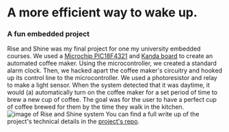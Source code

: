 # A more efficient way to wake up.

### A fun embedded project
Rise and Shine was my final project for one my university embedded courses. We used a [Microchip PIC18F4321](https://www.microchip.com/wwwproducts/en/en024610) and [Kanda board](https://www.kanda.com/products/Kanda/MICRO-X-BOARD.html) to create an automated coffee maker.
Using the microcontroller, we created a standard alarm clock. Then, we hacked apart the coffee maker's circuitry and hooked up its control line to the microcontroller. We used a photoresistor and relay to make a light sensor. When the system detected that it was daytime, it would (a) automatically turn on the coffee maker for a set period of time to brew a new cup of coffee. The goal was for the user to have a perfect cup of coffee brewed for them by the time they walk in the kitchen.
![image of Rise and Shine system]({{cdn:img/project/rise_and_shine/demo.png}})<The complete Rise and Shine system>
You can find a full write up of the project's technical details in the [project's repo](https://github.com/wcarhart/rise-and-shine/blob/master/Rise%20%26%20Shine.pdf).
